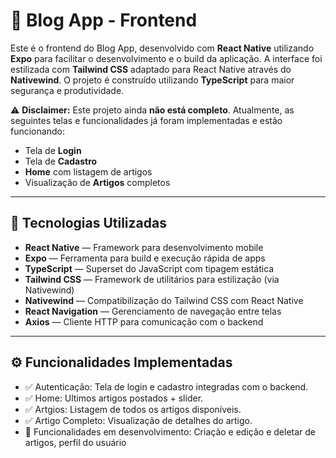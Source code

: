 # 📱 Blog App - Frontend

Este é o frontend do Blog App, desenvolvido com **React Native** utilizando **Expo** para facilitar o desenvolvimento e o build da aplicação. A interface foi estilizada com **Tailwind CSS** adaptado para React Native através do **Nativewind**. O projeto é construído utilizando **TypeScript** para maior segurança e produtividade.

⚠️ **Disclaimer:** Este projeto ainda **não está completo**. Atualmente, as seguintes telas e funcionalidades já foram implementadas e estão funcionando:

- Tela de **Login**
- Tela de **Cadastro**
- **Home** com listagem de artigos
- Visualização de **Artigos** completos

---

## 🚀 Tecnologias Utilizadas

- **React Native** — Framework para desenvolvimento mobile
- **Expo** — Ferramenta para build e execução rápida de apps
- **TypeScript** — Superset do JavaScript com tipagem estática
- **Tailwind CSS** — Framework de utilitários para estilização (via Nativewind)
- **Nativewind** — Compatibilização do Tailwind CSS com React Native
- **React Navigation** — Gerenciamento de navegação entre telas
- **Axios** — Cliente HTTP para comunicação com o backend

---

## ⚙️ Funcionalidades Implementadas

- ✅ Autenticação: Tela de login e cadastro integradas com o backend.
- ✅ Home: Ultimos artigos postados + slider.
- ✅ Artgios: Listagem de todos os artigos disponíveis.
- ✅ Artigo Completo: Visualização de detalhes do artigo.
- 🚧 Funcionalidades em desenvolvimento: Criação e edição e deletar de artigos, perfil do usuário

